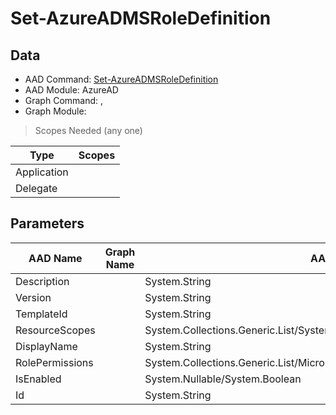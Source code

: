 # Set-AzureADMSRoleDefinition

> 

## Data

+ AAD Command: [Set-AzureADMSRoleDefinition](https://docs.microsoft.com/en-us/powershell/module/AzureAD/Set-AzureADMSRoleDefinition)
+ AAD Module: AzureAD
+ Graph Command: [](), []()
+ Graph Module: 

> Scopes Needed (any one)

|Type|Scopes|
|---|---|
|Application||
|Delegate||

## Parameters

|AAD Name|Graph Name|AAD Type|Graph Type|Infos|
|---|---|---|---|---|
|Description||System.String|||
|Version||System.String|||
|TemplateId||System.String|||
|ResourceScopes||System.Collections.Generic.List/System.String|||
|DisplayName||System.String|||
|RolePermissions||System.Collections.Generic.List/Microsoft.Open.MSGraph.Model.RolePermission|||
|IsEnabled||System.Nullable/System.Boolean|||
|Id||System.String|||

